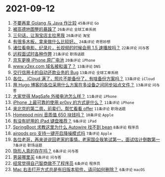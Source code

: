 # 2021-09-12

1. [不要再拿 Golang 与 Java 作比较](https://www.v2ex.com/t/801337) `45条评论` `Go`
1. [被高德地图整的暴躁了](https://www.v2ex.com/t/801330) `26条评论` `全球工单系统`
1. [三句话，让淘宝店主拉黑我](https://www.v2ex.com/t/801368) `26条评论` `淘宝`
1. [有很多木板，拿来做什么比较好。](https://www.v2ex.com/t/801328) `24条评论` `奇思妙想`
1. [诸位看电影，纪录片，长视频的时候会用 1.5 速播放吗？](https://www.v2ex.com/t/801352) `22条评论` `问与答`
1. [远程面试时各种作弊](https://www.v2ex.com/t/801363) `21条评论` `职场话题`
1. [京东更换 iPhone 原厂电池](https://www.v2ex.com/t/801369) `20条评论` `iPhone`
1. [www.v2ex.com 域名被和谐了？](https://www.v2ex.com/t/801382) `13条评论` `DNS`
1. [交行信用卡的自动还款业务的 Bug](https://www.v2ex.com/t/801347) `13条评论` `全球工单系统`
1. [各位， iCloud 满了，照片不能备份了，有啥备份方案吗？](https://www.v2ex.com/t/801338) `13条评论` `iCloud`
1. [用 Hugo 博客的各位采用什么方案在多设备之间同步站点文件？](https://www.v2ex.com/t/801335) `13条评论` `问与答`
1. [大家觉得 MagSafe 外接电池怎么样？](https://www.v2ex.com/t/801358) `11条评论` `iPhone`
1. [iPhone 上最可靠的使用 pr0xy 的方式是什么？](https://www.v2ex.com/t/801343) `11条评论` `iPhone`
1. [来北京的第二周，前辈们，帮忙看看 offer](https://www.v2ex.com/t/801332) `11条评论` `职场话题`
1. [Homepod mini 音质值 650 块钱吗？](https://www.v2ex.com/t/801366) `10条评论` `Apple`
1. [有没有好用的 iPad 键盘推荐？](https://www.v2ex.com/t/801346) `9条评论` `iPad`
1. [SpringBoot 求教这里为什么 Autowire 找不到 bean](https://www.v2ex.com/t/801316) `8条评论` `程序员`
1. [airpods pro 支持一键开启降噪模式吗](https://www.v2ex.com/t/801381) `7条评论` `Apple`
1. [各位老哥，再来说说回老家的事情，老家国企我笔试第一，面试估计倒数第一](https://www.v2ex.com/t/801355) `7条评论` `职场话题`
1. [隐形人真的存在吗？](https://www.v2ex.com/t/801385) `6条评论` `问与答`
1. [男装哪里买](https://www.v2ex.com/t/801374) `6条评论` `问与答`
1. [经常觉得自己智商做不了程序员](https://www.v2ex.com/t/801372) `6条评论` `程序员`
1. [Mac 右击打开方式总是有旧版本软件，请问如何删除？](https://www.v2ex.com/t/801342) `6条评论` `macOS`
